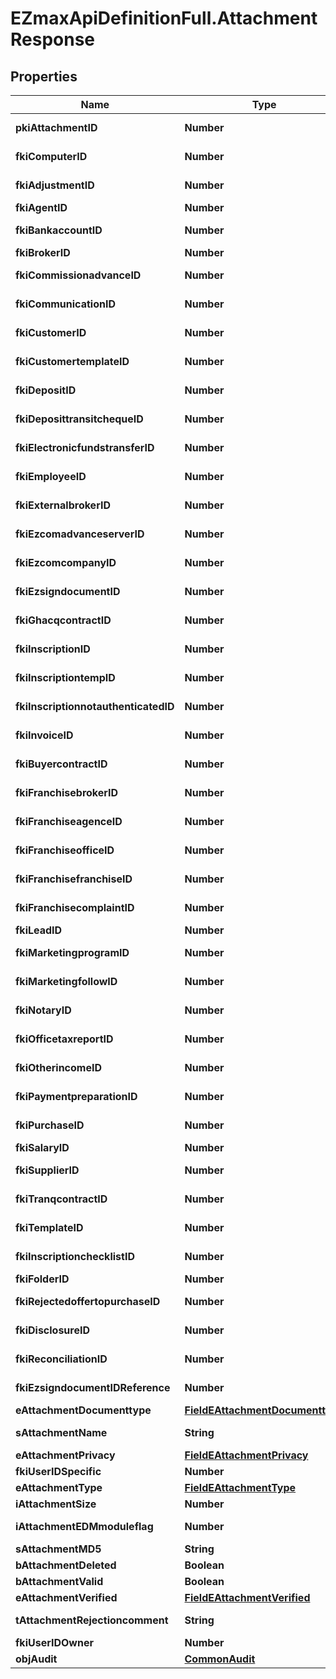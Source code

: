 # EZmaxApiDefinitionFull.AttachmentResponse

## Properties

Name | Type | Description | Notes
------------ | ------------- | ------------- | -------------
**pkiAttachmentID** | **Number** | The unique ID of the Attachment. | 
**fkiComputerID** | **Number** | The unique ID of the Computer | [optional] 
**fkiAdjustmentID** | **Number** | The unique ID of the Adjustment | [optional] 
**fkiAgentID** | **Number** | The unique ID of the Agent. | [optional] 
**fkiBankaccountID** | **Number** | The unique ID of the Bankaccount | [optional] 
**fkiBrokerID** | **Number** | The unique ID of the Broker. | [optional] 
**fkiCommissionadvanceID** | **Number** | The unique ID of the Commissionadvance | [optional] 
**fkiCommunicationID** | **Number** | The unique ID of the Communication. | [optional] 
**fkiCustomerID** | **Number** | The unique ID of the Customer. | [optional] 
**fkiCustomertemplateID** | **Number** | The unique ID of the Customertemplate | [optional] 
**fkiDepositID** | **Number** | The unique ID of the Deposit | [optional] 
**fkiDeposittransitchequeID** | **Number** | The unique ID of the Deposittransitcheque | [optional] 
**fkiElectronicfundstransferID** | **Number** | The unique ID of the Electronicfundstransfer | [optional] 
**fkiEmployeeID** | **Number** | The unique ID of the Employee. | [optional] 
**fkiExternalbrokerID** | **Number** | The unique ID of the Externalbroker. | [optional] 
**fkiEzcomadvanceserverID** | **Number** | The unique ID of the Ezcomadvanceserver | [optional] 
**fkiEzcomcompanyID** | **Number** | The unique ID of the Ezcomcompany | [optional] 
**fkiEzsigndocumentID** | **Number** | The unique ID of the Ezsigndocument | [optional] 
**fkiGhacqcontractID** | **Number** | The unique ID of the Ghacqcontract | [optional] 
**fkiInscriptionID** | **Number** | The unique ID of the Inscription. | [optional] 
**fkiInscriptiontempID** | **Number** | The unique ID of the Inscriptiontemp | [optional] 
**fkiInscriptionnotauthenticatedID** | **Number** | The unique ID of the Inscriptionnotauthenticated. | [optional] 
**fkiInvoiceID** | **Number** | The unique ID of the Invoice. | [optional] 
**fkiBuyercontractID** | **Number** | The unique ID of the Buyercontract | [optional] 
**fkiFranchisebrokerID** | **Number** | The unique ID of the Franchisebroker | [optional] 
**fkiFranchiseagenceID** | **Number** | The unique ID of the Franchiseagence | [optional] 
**fkiFranchiseofficeID** | **Number** | The unique ID of the Franchisereoffice | [optional] 
**fkiFranchisefranchiseID** | **Number** | The unique ID of the Franchisefranchise | [optional] 
**fkiFranchisecomplaintID** | **Number** | The unique ID of the Franchisecomplaint | [optional] 
**fkiLeadID** | **Number** | The unique ID of the Lead | [optional] 
**fkiMarketingprogramID** | **Number** | The unique ID of the Marketingprogram | [optional] 
**fkiMarketingfollowID** | **Number** | The unique ID of the Marketingfollow | [optional] 
**fkiNotaryID** | **Number** | The unique ID of the Notary. | [optional] 
**fkiOfficetaxreportID** | **Number** | The unique ID of the Officetaxreport | [optional] 
**fkiOtherincomeID** | **Number** | The unique ID of the Otherincome | [optional] 
**fkiPaymentpreparationID** | **Number** | The unique ID of the Paymentpreparation | [optional] 
**fkiPurchaseID** | **Number** | The unique ID of the Purchase | [optional] 
**fkiSalaryID** | **Number** | The unique ID of the Salary | [optional] 
**fkiSupplierID** | **Number** | The unique ID of the Supplier. | [optional] 
**fkiTranqcontractID** | **Number** | The unique ID of the Tranqcontract | [optional] 
**fkiTemplateID** | **Number** | The unique ID of the Template | [optional] 
**fkiInscriptionchecklistID** | **Number** | The unique ID of the Inscriptionchecklist | [optional] 
**fkiFolderID** | **Number** | The unique ID of the Folder | [optional] 
**fkiRejectedoffertopurchaseID** | **Number** | The unique ID of the Rejectedoffertopurchase | [optional] 
**fkiDisclosureID** | **Number** | The unique ID of the Disclosure | [optional] 
**fkiReconciliationID** | **Number** | The unique ID of the Reconciliation | [optional] 
**fkiEzsigndocumentIDReference** | **Number** | The unique ID of the Ezsigndocument | [optional] 
**eAttachmentDocumenttype** | [**FieldEAttachmentDocumenttype**](FieldEAttachmentDocumenttype.md) |  | 
**sAttachmentName** | **String** | The name of the Attachment | 
**eAttachmentPrivacy** | [**FieldEAttachmentPrivacy**](FieldEAttachmentPrivacy.md) |  | 
**fkiUserIDSpecific** | **Number** | The unique ID of the User | [optional] 
**eAttachmentType** | [**FieldEAttachmentType**](FieldEAttachmentType.md) |  | 
**iAttachmentSize** | **Number** | The size of the Attachment | 
**iAttachmentEDMmoduleflag** | **Number** | The edmmoduleflag of the Attachment | [optional] 
**sAttachmentMD5** | **String** | The md5 of the Attachment | 
**bAttachmentDeleted** | **Boolean** | Whether if it&#39;s deleted | 
**bAttachmentValid** | **Boolean** | Whether if it&#39;s valid | 
**eAttachmentVerified** | [**FieldEAttachmentVerified**](FieldEAttachmentVerified.md) |  | 
**tAttachmentRejectioncomment** | **String** | The rejectioncomment of the Attachment | [optional] 
**fkiUserIDOwner** | **Number** | The unique ID of the User | [optional] 
**objAudit** | [**CommonAudit**](CommonAudit.md) |  | [optional] 


